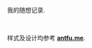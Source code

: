 <!-- **[antfu.me](https://antfu.me)** -->

我的随想记录.

<br>



样式及设计均参考 **[antfu.me](https://antfu.me)**.
